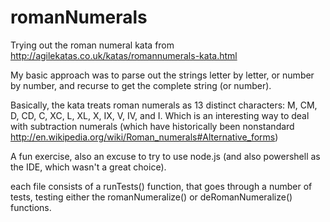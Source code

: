 # romanNumerals

Trying out the roman numeral kata from http://agilekatas.co.uk/katas/romannumerals-kata.html

My basic approach was to parse out the strings letter by letter, or number by number, and recurse to get the complete string (or number).


Basically, the kata treats roman numerals as 13 distinct characters: M, CM, D, CD, C, XC, L, XL, X, IX, V, IV, and I.
Which is an interesting way to deal with subtraction numerals (which have historically been nonstandard http://en.wikipedia.org/wiki/Roman_numerals#Alternative_forms)


A fun exercise, also an excuse to try to use node.js (and also powershell as the IDE, which wasn't a great choice).


each file consists of a runTests() function, that goes through a number of tests, testing either the romanNumeralize() or deRomanNumeralize() functions.
